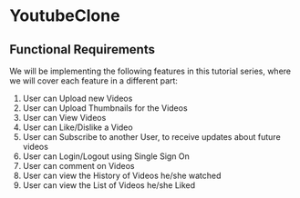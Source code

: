# YoutubeClone

## Functional Requirements
We will be implementing the following features in this tutorial series, where we will cover each feature in a different part:

1. User can Upload new Videos
2. User can Upload Thumbnails for the Videos
3. User can View Videos
4. User can Like/Dislike a Video
5. User can Subscribe to another User, to receive updates about future videos
6. User can Login/Logout using Single Sign On
7. User can comment on Videos
8. User can view the History of Videos he/she watched
9. User can view the List of Videos he/she Liked
